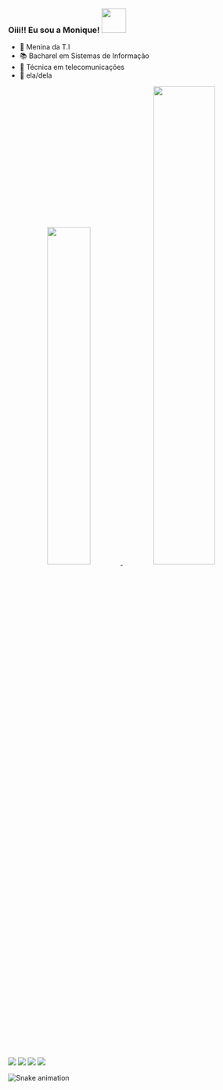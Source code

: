 ### Oiii!! Eu sou a Monique! <img src="https://media.giphy.com/media/mGcNjsfWAjY5AEZNw6/giphy.gif" width="50"></h2>

- 🔭 Menina da T.I
- 📚 Bacharel em Sistemas de Informação
- 📡 Técnica em telecomunicações
- 💜 ela/dela
<div align="center">
  <a href="https://github.com/monirqx">
  <img width="42%" src="https://github-readme-stats.vercel.app/api?username=monirqx&show_icons=true&theme=synthwave&include_all_commits=true&count_private=true"/>
  <img width="50%" src="https://github-readme-stats.vercel.app/api/top-langs/?username=monirqx&layout=compact&langs_count=7&theme=synthwave"/>
 
</div>

## 

<div>

  <a href="https://instagram.com/monirq" target="_blank"><img src="https://img.shields.io/badge/-Instagram-%23E4405F?style=for-the-badge&logo=instagram&logoColor=white" target="_blank"></a>
  <a href = "mailto:moniquepachecoj@gmail.com"><img src="https://img.shields.io/badge/-Gmail-%23333?style=for-the-badge&logo=gmail&logoColor=white" target="_blank"></a>
  <a href= "https://www.twitter.com/monirqx"><img src="https://img.shields.io/badge/Twitter-1DA1F2?style=for-the-badge&logo=twitter&logoColor=white" target="_blank"></a>
  <a href="https://www.linkedin.com/in/monique-pacheco-927349218/" target="_blank"><img src="https://img.shields.io/badge/-LinkedIn-%230077B5?style=for-the-badge&logo=linkedin&logoColor=white" target="_blank"></a>
 
 ![Snake animation](https://github.com/monirqx/monirqx/blob/output/github-contribution-grid-snake.svg)

 </div>
